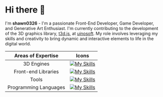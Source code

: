 # Hi there 👋

I'm **shawn0326** - I'm a passionate Front-End Developer, Game Developer, and Generative Art Enthusiast.
I'm currently contributing to the development of the 3D graphics library, [t3d.js](https://github.com/uinosoft/t3d.js), at [uinosoft](https://github.com/uinosoft).
My role involves leveraging my skills and creativity to bring dynamic and interactive elements to life in the digital world.

|Areas of Expertise|Icons|
|:--:|:--:|
|3D Engines|[![My Skills](https://skillicons.dev/icons?i=threejs,godot,unity,unreal,p5js)](https://skillicons.dev)|
|Front-end Libraries|[![My Skills](https://skillicons.dev/icons?i=rollupjs,vite,vue,electron)](https://skillicons.dev)|
|Tools|[![My Skills](https://skillicons.dev/icons?i=blender,vscode,nodejs,npm,pnpm,github)](https://skillicons.dev)|
|Programming Languages|[![My Skills](https://skillicons.dev/icons?i=js,ts,rust,html,css,md,wasm,workers)](https://skillicons.dev)|

<!--
<details>
  <summary>Github Stats ⚡</summary>
  
  <a href="#">![Github stats](https://github-readme-stats.vercel.app/api?username=shawn0326&theme=blueberry&count_private=true&hide_border=true&line_height=20)</a>
  <a href="#">![Top Langs](https://github-readme-stats.vercel.app/api/top-langs/?username=shawn0326&layout=compact&theme=blueberry&count_private=true&hide_border=true)</a>
  <a href="#">![Contribution stats](https://github-contributor-stats.vercel.app/api?username=shawn0326)</a>
</details>
-->
